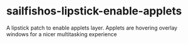 # sailfishos-lipstick-enable-applets
A lipstick patch to enable applets layer.
Applets are hovering overlay windows for a nicer multitasking experience
